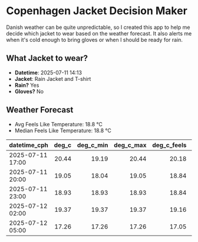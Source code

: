
# Copenhagen Jacket Decision Maker

Danish weather can be quite unpredictable, so I created this app to help me decide which jacket to wear based on the weather forecast. 
It also alerts me when it's cold enough to bring gloves or when I should be ready for rain.

## What Jacket to wear?

- **Datetime**: 2025-07-11 14:13
- **Jacket**: Rain Jacket and T-shirt
- **Rain?** Yes
- **Gloves?** No

## Weather Forecast
- Avg Feels Like Temperature: 18.8 °C
- Median Feels Like Temperature: 18.8 °C

| datetime_cph     |   deg_c |   deg_c_min |   deg_c_max |   deg_c_feels | weather   | wind   | rain   |
|:-----------------|--------:|------------:|------------:|--------------:|:----------|:-------|:-------|
| 2025-07-11 17:00 |   20.44 |       19.19 |       20.44 |         20.18 | Rain      | High   | Low    |
| 2025-07-11 20:00 |   19.05 |       18.04 |       19.05 |         18.84 | Rain      | High   | Low    |
| 2025-07-11 23:00 |   18.93 |       18.93 |       18.93 |         18.84 | Rain      | High   | Low    |
| 2025-07-12 02:00 |   19.37 |       19.37 |       19.37 |         19.16 | Clouds    | High   | None   |
| 2025-07-12 05:00 |   17.26 |       17.26 |       17.26 |         17.05 | Rain      | High   | Low    |
        
